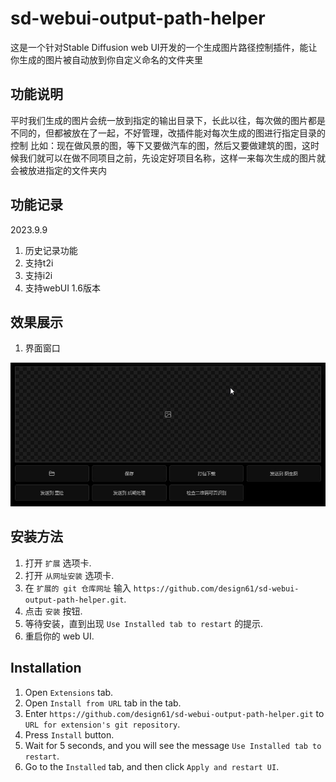 # sd-webui-output-path-helper
这是一个针对Stable Diffusion web UI开发的一个生成图片路径控制插件，能让你生成的图片被自动放到你自定义命名的文件夹里

## 功能说明
平时我们生成的图片会统一放到指定的输出目录下，长此以往，每次做的图片都是不同的，但都被放在了一起，不好管理，改插件能对每次生成的图进行指定目录的控制
比如：现在做风景的图，等下又要做汽车的图，然后又要做建筑的图，这时候我们就可以在做不同项目之前，先设定好项目名称，这样一来每次生成的图片就会被放进指定的文件夹内

## 功能记录
2023.9.9
1. 历史记录功能
2. 支持t2i
3. 支持i2i
4. 支持webUI 1.6版本

## 效果展示
1. 界面窗口
<img alt="Screenshot" src="https://github.com/design61/sd-webui-qrcode-checkbtn/blob/main/image/1.gif">

## 安装方法
1. 打开 `扩展` 选项卡. 
2. 打开 `从网址安装` 选项卡.
3. 在 `扩展的 git 仓库网址` 输入 `https://github.com/design61/sd-webui-output-path-helper.git`.
4. 点击 `安装` 按钮.
5. 等待安装，直到出现 `Use Installed tab to restart` 的提示.
6. 重启你的 web UI.

## Installation
1. Open `Extensions` tab.
2. Open `Install from URL` tab in the tab.
3. Enter `https://github.com/design61/sd-webui-output-path-helper.git` to `URL for extension's git repository`.
4. Press `Install` button.
5. Wait for 5 seconds, and you will see the message `Use Installed tab to restart`.
6. Go to the `Installed` tab, and then click `Apply and restart UI`.
